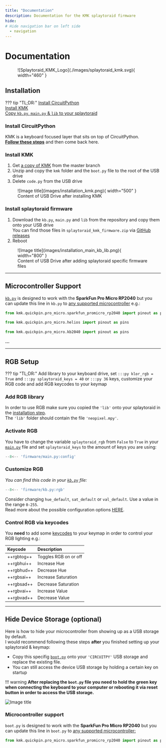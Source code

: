 ```yaml
---
title: "Documentation"
description: Documentation for the KMK splaytoraid firmware
hide:
# Hide navigation bar on left side
  - navigation
---
```


# Documentation

<figure markdown>
  ![Splaytoraid_KMK_Logo](./images/splaytoraid_kmk.svg){ width="460" }
  <figcaption></figcaption>
</figure>

## Installation

??? tip "TL;DR:"
    [Install CircuitPython](#install-circuitpython)  
    [Install KMK](#install-kmk)  
    [Copy `kb.py`, `main.py` & `lib` to your splaytoraid](#install-splaytoraid-firmware)

### Install CircuitPython

KMK is a keyboard focused layer that sits on top of CircuitPython.  
[**Follow these steps**](https://learn.adafruit.com/welcome-to-circuitpython/installing-circuitpython) and then come back here.

### Install KMK

1. Get [a copy of KMK](https://github.com/KMKfw/kmk_firmware/archive/refs/heads/master.zip) from the master branch 
2. Unzip and copy the `kmk` folder and the `boot.py` file to the root of the USB drive
3. Delete `code.py` from the USB drive


<figure markdown>
  ![Image title](images/installation_kmk.png){ width="500" }
  <figcaption>Content of USB Drive after installing KMK</figcaption>
</figure>

<!-- ![Image title](images/installation_kmk.png){ width="500"} -->

### Install splaytoraid firmware

1. Download the `kb.py`, `main.py` and `lib` from the repository and copy them onto your USB drive  
You can find those files in `splaytoraid_kmk_firmware.zip` via [GitHub releases](TO_DO)
2. Reboot

<figure markdown>
  ![Image title](images/installation_main_kb_lib.png){ width="800" }
  <figcaption>Content of USB Drive after adding splaytoraid specific firmware files</figcaption>
</figure>

<!-- ![Image title](images/installation_main_kb_lib.png){ width="800"} -->

***
## Microcontroller Support
[`kb.py`](TO_DO) is designed to work with the **SparkFun Pro Micro RP2040** but you can update this line in `kb.py` to [any supported microcontroller](https://github.com/KMKfw/kmk_firmware/tree/master/kmk/quickpin/pro_micro) e.g.:

```python title='Default: SparkFun Pro Micro RP2040'
from kmk.quickpin.pro_micro.sparkfun_promicro_rp2040 import pinout as pins
```
```python title='Alternative: 0xCB Helios'
from kmk.quickpin.pro_micro.helios import pinout as pins
```
```python title='Alternative: Adafruit KB2040'
from kmk.quickpin.pro_micro.kb2040 import pinout as pins
```
**...**
***
## RGB Setup

??? tip "TL;DR:"
    Add library to your keyboard drive, set `:::py klor_rgb = True` and `:::py splaytoraid_keys = 40` or `:::py 36` keys, customize your RGB code and add RGB keycodes to your keymap
### Add RGB library
In order to use RGB make sure you copied the `'lib'` onto your splaytoraid in the [installation step](#install-splaytoraid-firmware).  
The `'lib'` folder should contain the file `'neopixel.mpy'`.

### Activate RGB
You have to change the variable `splaytoraid_rgb` from `False` to `True` in your [`main.py`](TO_DO) file and set `splaytoraid_keys` to the amount of keys you are using:

```py title="main.py"
--8<-- 'firmware/main.py:config'
```
### Customize RGB 

*You can find this code in your [`kb.py`](TO_DO) file:*

```py title="kb.py"
--8<-- 'firmware/kb.py:rgb'
```

Consider changing `hue_default`, `sat_default` or `val_default`. Use a value in the range `0-255`.  
Read more about the possible configuration options [HERE](https://github.com/KMKfw/kmk_firmware/blob/master/docs/en/rgb.md#configuration).


### Control RGB via keycodes
You **need** to add some [keycodes](https://github.com/KMKfw/kmk_firmware/blob/master/docs/en/rgb.md#keycodes) to your keymap in order to control your RGB lighting e.g.:

| Keycode    | Description              |
| :--------- | :------------------      |
| ++rgbtog++ | Toggles RGB on or off    |
| ++rgbhui++ | Increase Hue             |
| ++rgbhud++ | Decrease Hue             |
| ++rgbsai++ | Increase Saturation      |
| ++rgbsad++ | Decrease Saturation      |
| ++rgbvai++ | Increase Value           |
| ++rgbvad++ | Decrease Value           |

***
## Hide Device Storage (optional)

Here is how to hide your microcontroller from showing up as a USB storage by default.  
I would recommend following these steps **after** you finished setting up your splaytoraid & keymap:

- Copy this specifig [`boot.py`](TO_DO) onto your `'CIRCUITPY'` USB storage and replace the existing file.
- You can still access the device USB storage by holding a certain key on startup

!!! warning
    **After replacing the `boot.py` file you need to hold the green key when connecting the keyboard to your computer or rebooting it via reset button in order to access the USB storage.**

![Image title](TO_DO)

### Microcontroller support
`boot.py` is designed to work with the **SparkFun Pro Micro RP2040** but you can update this line in `boot.py` to [any supported microcontroller:](https://github.com/KMKfw/kmk_firmware/tree/master/kmk/quickpin/pro_micro)

```py
from kmk.quickpin.pro_micro.sparkfun_promicro_rp2040 import pinout as pins
```


